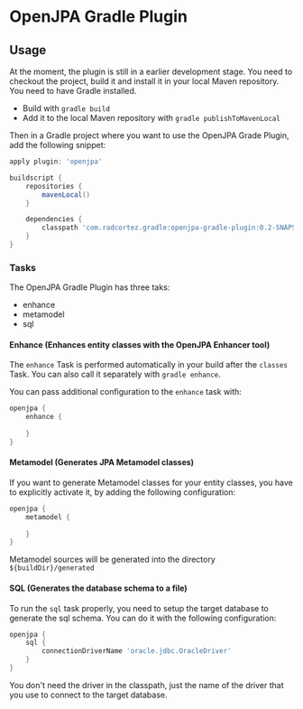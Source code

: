 # OpenJPA Gradle Plugin

## Usage
At the moment, the plugin is still in a earlier development stage. You need to checkout the project, build it and 
install it in your local Maven repository. You need to have Gradle installed.

 * Build with `gradle build`
 * Add it to the local Maven repository with `gradle publishToMavenLocal`
 
Then in a Gradle project where you want to use the OpenJPA Grade Plugin, add the following snippet:
 
```gradle
apply plugin: 'openjpa'

buildscript {
    repositories {
        mavenLocal()
    }

    dependencies {
        classpath 'com.radcortez.gradle:openjpa-gradle-plugin:0.2-SNAPSHOT'
    }
}
```

### Tasks
The OpenJPA Gradle Plugin has three taks:
* enhance
* metamodel
* sql

#### Enhance (Enhances entity classes with the OpenJPA Enhancer tool)
The `enhance` Task is performed automatically in your build after the `classes` Task. You can also call it separately
with `gradle enhance`.

You can pass additional configuration to the `enhance` task with:

```gradle
openjpa {
    enhance {
       
    }
}
```

#### Metamodel (Generates JPA Metamodel classes)
If you want to generate Metamodel classes for your entity classes, you have to explicitly activate it, by adding the 
following configuration:

```gradle
openjpa {
    metamodel {
       
    }
}
```

Metamodel sources will be generated into the directory `${buildDir}/generated`

#### SQL (Generates the database schema to a file)
To run the `sql` task properly, you need to setup the target database to generate the sql schema. You can do it with 
the following configuration:

```gradle
openjpa {
    sql {
        connectionDriverName 'oracle.jdbc.OracleDriver'
    }
}
```

You don't need the driver in the classpath, just the name of the driver that you use to connect to the target database.
